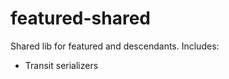 featured-shared
===============

Shared lib for featured and descendants. Includes:
-  Transit serializers